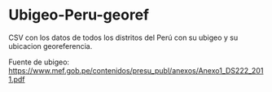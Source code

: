 # Ubigeo-Peru-georef

CSV con los datos de todos los distritos del Perú con su ubigeo y su ubicacion georeferencia.

Fuente de ubigeo: https://www.mef.gob.pe/contenidos/presu_publ/anexos/Anexo1_DS222_2011.pdf
